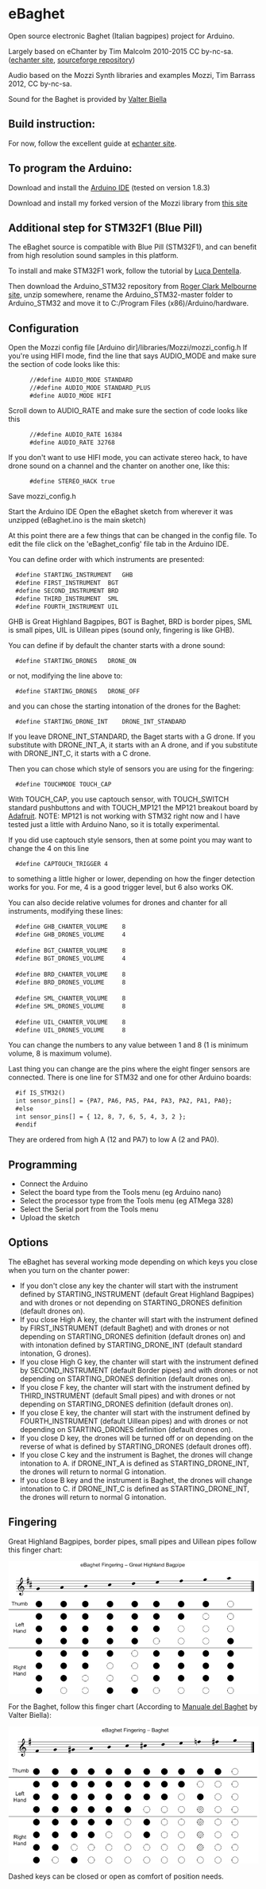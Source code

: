 # eBaghet

Open source electronic Baghet (Italian bagpipes) project for Arduino.

Largely based on eChanter by Tim Malcolm 2010-2015 CC by-nc-sa. ([echanter site](http://www.echanter.com/), [sourceforge repository](https://sourceforge.net/projects/echanter/))

Audio based on the Mozzi Synth libraries and examples
Mozzi, Tim Barrass 2012, CC by-nc-sa.

Sound for the Baghet is provided by [Valter Biella](http://www.baghet.it/)

## Build instruction:
For now, follow the excellent guide at [echanter site](http://www.echanter.com/home/howto-build).

## To program the Arduino:
Download and install the [Arduino IDE](https://www.arduino.cc/en/main/software) (tested on version 1.8.3)

Download and install my forked version of the Mozzi library from [this site](https://github.com/Tinwelint78/Mozzi)

## Additional step for STM32F1 (Blue Pill)

The eBaghet source is compatible with Blue Pill (STM32F1), and can benefit from high resolution sound samples in this platform.

To install and make STM32F1 work, follow the tutorial by [Luca Dentella](http://www.lucadentella.it/en/2017/07/13/stm32-e-arduino/).

Then download the Arduino_STM32 repository from [Roger Clark Melbourne site](https://github.com/rogerclarkmelbourne/Arduino_STM32), unzip somewhere, rename the Arduino_STM32-master folder to Arduino_STM32 and move it to C:/Program Files (x86)/Arduino/hardware.

## Configuration

Open the Mozzi config file [Arduino dir]/libraries/Mozzi/mozzi_config.h
If you're using HIFI mode, find the line that says AUDIO_MODE and make sure the section of code looks like this:

          //#define AUDIO_MODE STANDARD
          //#define AUDIO_MODE STANDARD_PLUS
          #define AUDIO_MODE HIFI

Scroll down to AUDIO_RATE and make sure the section of code looks like this

          //#define AUDIO_RATE 16384
          #define AUDIO_RATE 32768
		  
If you don't want to use HIFI mode, you can activate stereo hack, to have drone sound on a channel and the chanter on another one, like this:

		  #define STEREO_HACK true
		
Save mozzi_config.h

Start the Arduino IDE
Open the eBaghet sketch from wherever it was unzipped (eBaghet.ino is the main sketch)

At this point there are a few things that can be changed in the config file. To edit the file click on the 'eBaghet_config' file tab in the Arduino IDE.

You can define order with which instruments are presented:

	  #define STARTING_INSTRUMENT	GHB
	  #define FIRST_INSTRUMENT	BGT
	  #define SECOND_INSTRUMENT	BRD
	  #define THIRD_INSTRUMENT	SML
	  #define FOURTH_INSTRUMENT	UIL

GHB is Great Highland Bagpipes, BGT is Baghet, BRD is border pipes, SML is small pipes, UIL is Uillean pipes (sound only, fingering is like GHB).

You can define if by default the chanter starts with a drone sound:
	
	  #define STARTING_DRONES	DRONE_ON
	
or not, modifying the line above to:

	  #define STARTING_DRONES	DRONE_OFF

and you can chose the starting intonation of the drones for the Baghet:

	  #define STARTING_DRONE_INT	DRONE_INT_STANDARD

If you leave DRONE_INT_STANDARD, the Baget starts with a G drone. If you substitute with DRONE_INT_A, it starts with an A drone, and if you substitute with DRONE_INT_C, it starts with a C drone.

Then you can chose which style of sensors you are using for the fingering:

	  #define TOUCHMODE TOUCH_CAP
With TOUCH_CAP, you use captouch sensor, with TOUCH_SWITCH standard pushbuttons and with TOUCH_MP121 the MP121 breakout board by [Adafruit](https://learn.adafruit.com/adafruit-mpr121-12-key-capacitive-touch-sensor-breakout-tutorial/overview). 
NOTE: MP121 is not working with STM32 right now and I have tested just a little with Arduino Nano, so it is totally experimental.

If you did use captouch style sensors, then at some point you may want to change the 4 on this line

      #define CAPTOUCH_TRIGGER 4

to something a little higher or lower, depending on how the finger detection works for you. For me, 4 is a good trigger level, but 6 also works OK.

You can also decide relative volumes for drones and chanter for all instruments, modifying these lines:

	  #define GHB_CHANTER_VOLUME	8
	  #define GHB_DRONES_VOLUME		4
      
	  #define BGT_CHANTER_VOLUME	8
	  #define BGT_DRONES_VOLUME		4
      
	  #define BRD_CHANTER_VOLUME	8
	  #define BRD_DRONES_VOLUME		8
      
	  #define SML_CHANTER_VOLUME	8
	  #define SML_DRONES_VOLUME		8
      
	  #define UIL_CHANTER_VOLUME	8
	  #define UIL_DRONES_VOLUME		8

You can change the numbers to any value between 1 and 8 (1 is minimum volume, 8 is maximum volume).

Last thing you can change are the pins where the eight finger sensors are connected. There is one line for STM32 and one for other Arduino boards:

	  #if IS_STM32()
	  int sensor_pins[] = {PA7, PA6, PA5, PA4, PA3, PA2, PA1, PA0};
	  #else
	  int sensor_pins[] = { 12, 8, 7, 6, 5, 4, 3, 2 };
	  #endif
	  
They are ordered from high A (12 and PA7) to low A (2 and PA0). 
	  
## Programming

* Connect the Arduino
* Select the board type from the Tools menu (eg Arduino nano)
* Select the processor type from the Tools menu (eg ATMega 328)
* Select the Serial port from the Tools menu
* Upload the sketch

## Options

The eBaghet has several working mode depending on which keys you close when you turn on the chanter power:
* If you don't close any key the chanter will start with the instrument defined by STARTING_INSTRUMENT (default Great Highland Bagpipes) and with drones or not depending on STARTING_DRONES definition (default drones on).
* If you close High A key, the chanter will start with the instrument defined by FIRST_INSTRUMENT (default Baghet) and with drones or not depending on STARTING_DRONES definition (default drones on) and with intonation defined by STARTING_DRONE_INT (default standard intonation, G drones).
* If you close High G key, the chanter will start with the instrument defined by SECOND_INSTRUMENT (default Border pipes) and with drones or not depending on STARTING_DRONES definition (default drones on).
* If you close F key, the chanter will start with the instrument defined by THIRD_INSTRUMENT (default Small pipes) and with drones or not depending on STARTING_DRONES definition (default drones on).
* If you close E key, the chanter will start with the instrument defined by FOURTH_INSTRUMENT (default Uillean pipes) and with drones or not depending on STARTING_DRONES definition (default drones on).
* If you close D key, the drones will be turned off or on depending on the reverse of what is defined by STARTING_DRONES (default drones off).
* If you close C key and the instrument is Baghet, the drones will change intonation to A. if DRONE_INT_A is defined as STARTING_DRONE_INT, the drones will return to normal G intonation.
* If you close B key and the instrument is Baghet, the drones will change intonation to C. if DRONE_INT_C is defined as STARTING_DRONE_INT, the drones will return to normal G intonation.

## Fingering

Great Highland Bagpipes, border pipes, small pipes and Uillean pipes follow this finger chart:

![GHB](docs/GHB.png)


For the Baghet, follow this finger chart (According to [Manuale del Baghet](http://www.baghet.it/manuale%20baghet%202012.pdf) by Valter Biella):

![Baghet](docs/Baghet.png)

Dashed keys can be closed or open as comfort of position needs.
